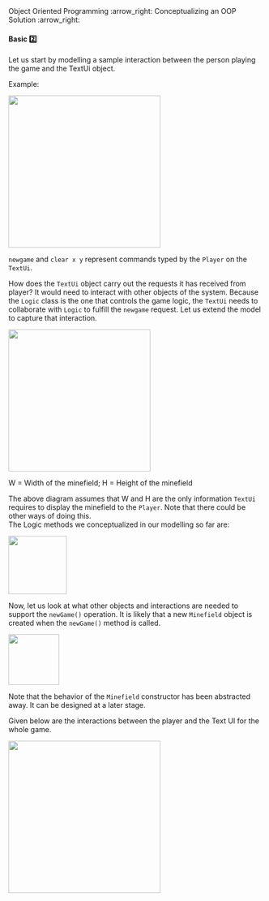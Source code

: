 <link rel="stylesheet" href="{{baseUrl}}/css/textbook.css">

<div class="website-content">

<div id="path">Object Oriented Programming :arrow_right: Conceptualizing an OOP Solution :arrow_right:</div>

<div id="title">

#### Basic :two:

</div>

<div id="body">

<dynamic-panel src="../../../uml/sequenceDiagrams/introduction/embed.md" header="UML: Sequence Diagrams: Introduction" is-open></dynamic-panel>

<p/>

Let us start by modelling a sample interaction between the person playing the game and the TextUi object.

<dynamic-panel src="../../../uml/sequenceDiagrams/basic/embed.md" header="UML: Sequence Diagrams: Basic" is-open></dynamic-panel>

<p/>

<tip-box>

Example:

<img src="{{baseUrl}}/oopDesign/conceptualizingSolution/basic/images/playerText.png" height="300" />
<p/>

`newgame` and `clear x y` represent commands typed by the `Player` on the `TextUi`.

</tip-box>

How does the `TextUi` object carry out the requests it has received from player? It would need to interact with other objects of the system. Because the `Logic` class is the one that controls the game logic, the `TextUi` needs to collaborate with `Logic` to fulfill the `newgame` request. Let us extend the model to capture that interaction.

<tip-box>

<img src="{{baseUrl}}/oopDesign/conceptualizingSolution/basic/images/playerTextLogic.png" height="280" />
<p/>

W = Width of the minefield; H =  Height of the minefield

</tip-box>

The above diagram assumes that W and H are the only information `TextUi` requires to display the minefield to the `Player`. Note that there could be other ways of doing this.  
The Logic methods we conceptualized in our modelling so far are:

<tip-box>

<img src="{{baseUrl}}/oopDesign/conceptualizingSolution/basic/images/textLogicMinefieldCell.png" height="115" />
<p/>

</tip-box>

Now, let us look at what other objects and interactions are needed to support the `newGame()` operation.  It is likely that a new `Minefield` object is created when the `newGame()` method is called.

<dynamic-panel src="../../../uml/sequenceDiagrams/objectCreation/embed.md" header="UML: Sequence Diagrams: Object Creation" is-open></dynamic-panel>

<p/>

<tip-box>

<img src="{{baseUrl}}/oopDesign/conceptualizingSolution/basic/images/logicMinefield.png" height="100" />
<p/>

</tip-box>

Note that the behavior of the `Minefield` constructor has been abstracted away. It can be designed at a later stage.

Given below are the interactions between the player and the Text UI for the whole game.

<dynamic-panel src="../../../uml/sequenceDiagrams/loops/embed.md" header="UML: Sequence Diagrams: Loops" is-open></dynamic-panel>

<p/>

<tip-box>

<img src="{{baseUrl}}/oopDesign/conceptualizingSolution/basic/images/playerTextLoop.png" height="300" />
<p/>

</tip-box>

<dynamic-panel src="../../../uml/sequenceDiagrams/minimalNotation/embed.md" header="UML: Sequence Diagrams: Minimal Notation" is-open></dynamic-panel>

<p/>

</div>

<div id="extras">
<div>

</div>
